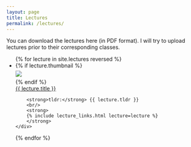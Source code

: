 ```yaml
---
layout: page
title: Lectures
permalink: /lectures/
---
```


You can download the lectures here (in PDF format). I will try to upload lectures prior to their corresponding classes.


<ul id="archive">
{% for lecture in site.lectures reversed %}
<li class="archiveposturl" style="background: transparent">
<div class="lecture-container">
    {% if lecture.thumbnail %}
    <div class="thumbnail">
      <div class="center-cropped" style="margin-top:5px;margin-bottom:5px;background-image: url('{{ lecture.thumbnail | prepend: site.baseurl }}');">
        <img src="{{ lecture.thumbnail | prepend: site.baseurl }}"/>
      </div>
    </div>
    {% endif %}
    <div class="content">
        <span><a href="
            {% if lecture.slides contains '://' %}
              {{ lecture.slides }} 
            {% else %}
              {{ lecture.slides | prepend: site.baseurl }} 
            {% endif %}">{{ lecture.title }}</a></span>

        <strong>tldr:</strong> {{ lecture.tldr }}
        <br/>
        <strong>
        {% include lecture_links.html lecture=lecture %}
        </strong>
    </div>
</div>
</li>
{% endfor %}
</ul>